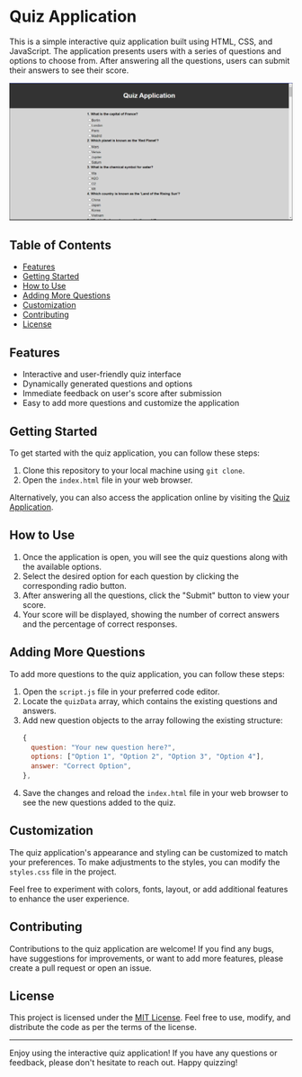 # Quiz Application

This is a simple interactive quiz application built using HTML, CSS, and JavaScript. The application presents users with a series of questions and options to choose from. After answering all the questions, users can submit their answers to see their score.

![Quiz Application Screenshot](screenshot.png)

## Table of Contents

- [Features](#features)
- [Getting Started](#getting-started)
- [How to Use](#how-to-use)
- [Adding More Questions](#adding-more-questions)
- [Customization](#customization)
- [Contributing](#contributing)
- [License](#license)

## Features

- Interactive and user-friendly quiz interface
- Dynamically generated questions and options
- Immediate feedback on user's score after submission
- Easy to add more questions and customize the application

## Getting Started

To get started with the quiz application, you can follow these steps:

1. Clone this repository to your local machine using `git clone`.
2. Open the `index.html` file in your web browser.

Alternatively, you can also access the application online by visiting the [Quiz Application](https://your-quiz-app-url.com).

## How to Use

1. Once the application is open, you will see the quiz questions along with the available options.
2. Select the desired option for each question by clicking the corresponding radio button.
3. After answering all the questions, click the "Submit" button to view your score.
4. Your score will be displayed, showing the number of correct answers and the percentage of correct responses.

## Adding More Questions

To add more questions to the quiz application, you can follow these steps:

1. Open the `script.js` file in your preferred code editor.
2. Locate the `quizData` array, which contains the existing questions and answers.
3. Add new question objects to the array following the existing structure:
   ```javascript
   {
     question: "Your new question here?",
     options: ["Option 1", "Option 2", "Option 3", "Option 4"],
     answer: "Correct Option",
   },
   ```
4. Save the changes and reload the `index.html` file in your web browser to see the new questions added to the quiz.

## Customization

The quiz application's appearance and styling can be customized to match your preferences. To make adjustments to the styles, you can modify the `styles.css` file in the project.

Feel free to experiment with colors, fonts, layout, or add additional features to enhance the user experience.

## Contributing

Contributions to the quiz application are welcome! If you find any bugs, have suggestions for improvements, or want to add more features, please create a pull request or open an issue.

## License

This project is licensed under the [MIT License](LICENSE). Feel free to use, modify, and distribute the code as per the terms of the license.

---

Enjoy using the interactive quiz application! If you have any questions or feedback, please don't hesitate to reach out. Happy quizzing!